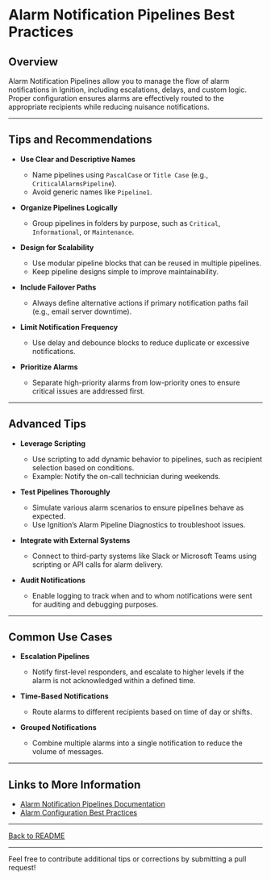 # Alarm Notification Pipelines Best Practices

## Overview
Alarm Notification Pipelines allow you to manage the flow of alarm notifications in Ignition, including escalations, delays, and custom logic. Proper configuration ensures alarms are effectively routed to the appropriate recipients while reducing nuisance notifications.

---

## Tips and Recommendations

- **Use Clear and Descriptive Names**
  - Name pipelines using `PascalCase` or `Title Case` (e.g., `CriticalAlarmsPipeline`).
  - Avoid generic names like `Pipeline1`.

- **Organize Pipelines Logically**
  - Group pipelines in folders by purpose, such as `Critical`, `Informational`, or `Maintenance`.

- **Design for Scalability**
  - Use modular pipeline blocks that can be reused in multiple pipelines.
  - Keep pipeline designs simple to improve maintainability.

- **Include Failover Paths**
  - Always define alternative actions if primary notification paths fail (e.g., email server downtime).

- **Limit Notification Frequency**
  - Use delay and debounce blocks to reduce duplicate or excessive notifications.

- **Prioritize Alarms**
  - Separate high-priority alarms from low-priority ones to ensure critical issues are addressed first.

---

## Advanced Tips

- **Leverage Scripting**
  - Use scripting to add dynamic behavior to pipelines, such as recipient selection based on conditions.
  - Example: Notify the on-call technician during weekends.

- **Test Pipelines Thoroughly**
  - Simulate various alarm scenarios to ensure pipelines behave as expected.
  - Use Ignition’s Alarm Pipeline Diagnostics to troubleshoot issues.

- **Integrate with External Systems**
  - Connect to third-party systems like Slack or Microsoft Teams using scripting or API calls for alarm delivery.

- **Audit Notifications**
  - Enable logging to track when and to whom notifications were sent for auditing and debugging purposes.

---

## Common Use Cases

- **Escalation Pipelines**
  - Notify first-level responders, and escalate to higher levels if the alarm is not acknowledged within a defined time.

- **Time-Based Notifications**
  - Route alarms to different recipients based on time of day or shifts.

- **Grouped Notifications**
  - Combine multiple alarms into a single notification to reduce the volume of messages.

---

## Links to More Information
- [Alarm Notification Pipelines Documentation](https://docs.inductiveautomation.com/display/DOC81/Alarm+Notification+Pipelines)
- [Alarm Configuration Best Practices](https://docs.inductiveautomation.com/display/DOC81/Alarming)

---

[Back to README](../README.md)

---

Feel free to contribute additional tips or corrections by submitting a pull request!
